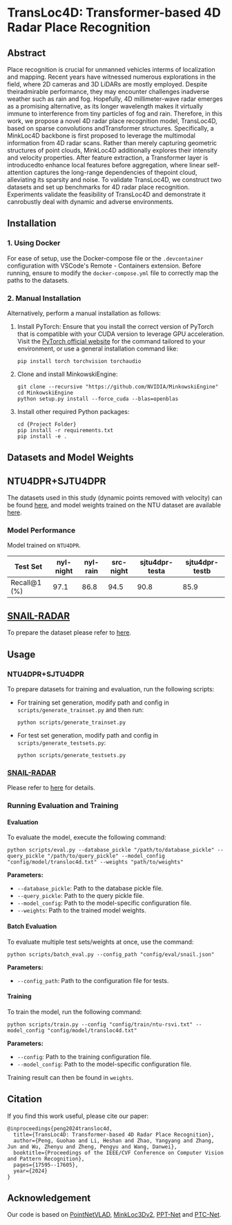 # TransLoc4D: Transformer-based 4D Radar Place Recognition

## Abstract
Place recognition is crucial for unmanned vehicles interms of localization and mapping. Recent years have witnessed numerous explorations in the field, where 2D cameras and 3D LiDARs are mostly employed. Despite theiradmirable performance, they may encounter challenges inadverse weather such as rain and fog. Hopefully, 4D millimeter-wave radar emerges as a promising alternative, as its longer wavelength makes it virtually immune to interference from tiny particles of fog and rain. Therefore, in this work, we propose a novel 4D radar place recognition model, TransLoc4D, based on sparse convolutions andTransformer structures. Specifically, a MinkLoc4D backbone is first proposed to leverage the multimodal information from 4D radar scans. Rather than merely capturing geometric structures of point clouds, MinkLoc4D additionally explores their intensity and velocity properties. After feature extraction, a Transformer layer is introducedto enhance local features before aggregation, where linear self-attention captures the long-range dependencies of thepoint cloud, alleviating its sparsity and noise. To validate TransLoc4D, we construct two datasets and set up benchmarks for 4D radar place recognition. Experiments validate the feasibility of TransLoc4D and demonstrate it canrobustly deal with dynamic and adverse environments.

## Installation
### 1. Using Docker
For ease of setup, use the Docker-compose file or the `.devcontainer` configuration with VSCode's Remote - Containers extension. Before running, ensure to modify the `docker-compose.yml` file to correctly map the paths to the datasets.

### 2. Manual Installation
Alternatively, perform a manual installation as follows:
1. Install PyTorch:
   Ensure that you install the correct version of PyTorch that is compatible with your CUDA version to leverage GPU acceleration. Visit the [PyTorch official website](https://pytorch.org/get-started/locally/) for the command tailored to your environment, or use a general installation command like:
   ```
   pip install torch torchvision torchaudio
   ```
   
2. Clone and install MinkowskiEngine:
   ```
   git clone --recursive "https://github.com/NVIDIA/MinkowskiEngine"
   cd MinkowskiEngine
   python setup.py install --force_cuda --blas=openblas
   ```

3. Install other required Python packages:
   ```
   cd {Project Folder}
   pip install -r requirements.txt
   pip install -e .
   ```

## Datasets and Model Weights

## NTU4DPR+SJTU4DPR
The datasets used in this study (dynamic points removed with velocity) can be found [here](https://entuedu-my.sharepoint.com/:f:/g/personal/heshan001_e_ntu_edu_sg/EtDhy41KPAFFqTD6wb9-1EABl-bXqnez8HXFRJgIPOJosg?e=IRzzft), and model weights trained on the NTU dataset are available [here](https://entuedu-my.sharepoint.com/:f:/g/personal/heshan001_e_ntu_edu_sg/EpNaXwtTW99KghTTzrkbisEBQX5wDyVvmIjRBQZF8e7_Kg?e=55Qpup).


### Model Performance
Model trained on `NTU4DPR`.

| Test Set     | nyl-night | nyl-rain | src-night | sjtu4dpr-testa | sjtu4dpr-testb |
| ------------ | --------- | -------- | --------- | -------------- | -------------- |
| Recall@1 (%) | 97.1      | 86.8     | 94.5      | 90.8           | 85.9           |


## [SNAIL-RADAR](https://snail-radar.github.io/)
To prepare the dataset please refer to [here](scripts/snail-radar/README.md).



## Usage
### NTU4DPR+SJTU4DPR
To prepare datasets for training and evaluation, run the following scripts:
- For training set generation, modify path and config in `scripts/generate_trainset.py` and then run: 
  ```
  python scripts/generate_trainset.py
  ```
- For test set generation, modify path and config in `scripts/generate_testsets.py`:
  ```
  python scripts/generate_testsets.py
  ```

### [SNAIL-RADAR](https://snail-radar.github.io/)
Please refer to [here](scripts/snail-radar/README.md#generate-pickles-files) for details.

### Running Evaluation and Training
#### Evaluation
To evaluate the model, execute the following command:
```
python scripts/eval.py --database_pickle "/path/to/database_pickle" --query_pickle "/path/to/query_pickle" --model_config "config/model/transloc4d.txt" --weights "path/to/weights"
```
**Parameters:**
- `--database_pickle`: Path to the database pickle file.
- `--query_pickle`: Path to the query pickle file.
- `--model_config`: Path to the model-specific configuration file.
- `--weights`: Path to the trained model weights.

#### Batch Evaluation
To evaluate multiple test sets/weights at once, use the command:
```
python scripts/batch_eval.py --config_path "config/eval/snail.json"
```

**Parameters:**
- `--config_path`: Path to the configuration file for tests.

#### Training
To train the model, run the following command:
```
python scripts/train.py --config "config/train/ntu-rsvi.txt" --model_config "config/model/transloc4d.txt"
```
**Parameters:**
- `--config`: Path to the training configuration file.
- `--model_config`: Path to the model-specific configuration file.

Training result can then be found in `weights`.

## Citation
If you find this work useful, please cite our paper:
```
@inproceedings{peng2024transloc4d,
  title={TransLoc4D: Transformer-based 4D Radar Place Recognition},
  author={Peng, Guohao and Li, Heshan and Zhao, Yangyang and Zhang, Jun and Wu, Zhenyu and Zheng, Pengyu and Wang, Danwei},
  booktitle={Proceedings of the IEEE/CVF Conference on Computer Vision and Pattern Recognition},
  pages={17595--17605},
  year={2024}
}
```
## 
## Acknowledgement

Our code is based on [PointNetVLAD](https://github.com/mikacuy/pointnetvlad), [MinkLoc3Dv2](https://github.com/jac99/MinkLoc3Dv2), [PPT-Net](https://github.com/fpthink/PPT-Net) and [PTC-Net](https://github.com/LeegoChen/PTC-Net).

